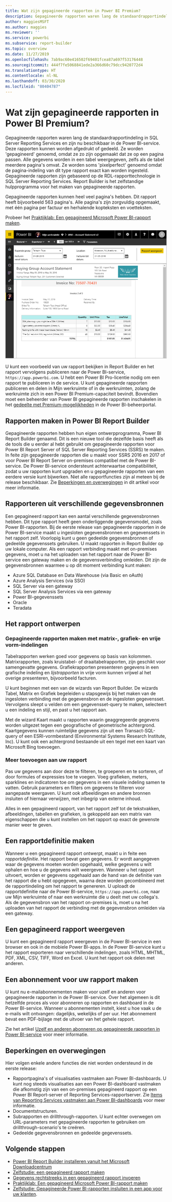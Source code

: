 ```yaml
---
title: Wat zijn gepagineerde rapporten in Power BI Premium?
description: Gepagineerde rapporten waren lang de standaardrapportindeling in SQL Server Reporting Services en zijn nu beschikbaar in de Power BI-service. Deze rapporten kunnen worden afgedrukt of gedeeld. U kunt de rapportindeling exact bepalen. Dit type rapport bevat alle gegevens uit een tabel, zelfs als de tabel bijvoorbeeld meerdere pagina's omvat.
author: maggiesMSFT
ms.author: maggies
ms.reviewer: ''
ms.service: powerbi
ms.subservice: report-builder
ms.topic: overview
ms.date: 11/27/2019
ms.openlocfilehash: 7ab9ac60e416502f69401fcea87a697f53176448
ms.sourcegitcommit: 444f7fe5068841ede2a366d60c79dcc9420772d4
ms.translationtype: HT
ms.contentlocale: nl-NL
ms.lasthandoff: 03/30/2020
ms.locfileid: "80404787"
---
```

# <a name="what-are-paginated-reports-in-power-bi-premium"></a>Wat zijn gepagineerde rapporten in Power BI Premium?

Gepagineerde rapporten waren lang de standaardrapportindeling in SQL Server Reporting Services en zijn nu beschikbaar in de Power BI-service. Deze rapporten kunnen worden afgedrukt of gedeeld. Ze worden 'gepagineerd' genoemd, omdat ze zo zijn opgemaakt dat ze op een pagina passen. Alle gegevens worden in een tabel weergegeven, zelfs als de tabel meerdere pagina's omvat. Ze worden soms 'pixelperfect' genoemd omdat de pagina-indeling van dit type rapport exact kan worden ingesteld. Gepagineerde rapporten zijn gebaseerd op de RDL-rapporttechnologie in SQL Server Reporting Services. Report Builder is het zelfstandige hulpprogramma voor het maken van gepagineerde rapporten. 

Gepagineerde rapporten kunnen heel veel pagina's hebben. Dit rapport heeft bijvoorbeeld 563 pagina's. Alle pagina's zijn zorgvuldig opgemaakt, met één pagina per factuur en herhalende kopteksten en voetteksten.

Probeer het [Praktijklab: Een gepagineerd Microsoft Power BI-rapport maken](https://www.microsoft.com/handsonlabs/selfpacedlabs/details/SQ00208).

![Gepagineerd](media/paginated-reports-report-builder-power-bi/power-bi-paginated-wwi-report-page.png)

U kunt een voorbeeld van uw rapport bekijken in Report Builder en het rapport vervolgens publiceren naar de Power BI-service, `https://app.powerbi.com`. U hebt een Power BI Pro-licentie nodig om een rapport te publiceren in de service. U kunt gepagineerde rapporten publiceren en delen in Mijn werkruimte of in de werkruimten, zolang de werkruimte zich in een Power BI Premium-capaciteit bevindt. Bovendien moet een beheerder van Power BI gepagineerde rapporten inschakelen in het [gedeelte met Premium-mogelijkheden](../service-admin-premium-workloads.md#paginated-reports) in de Power BI-beheerportal. 

## <a name="create-reports-in-power-bi-report-builder"></a>Rapporten maken in Power BI Report Builder

Gepagineerde rapporten hebben hun eigen ontwerpprogramma, Power BI Report Builder genaamd. Dit is een nieuwe tool die dezelfde basis heeft als de tools die u eerder al hebt gebruikt om gepagineerde rapporten voor Power BI Report Server of SQL Server Reporting Services (SSRS) te maken. In feite zijn gepagineerde rapporten die u maakt voor SSRS 2016 en 2017 of voor Power BI Report Server on-premises compatibel met de Power BI-service. De Power BI-service ondersteunt achterwaartse compatibiliteit, zodat u uw rapporten kunt upgraden en u gepagineerde rapporten van een eerdere versie kunt bijwerken. Niet alle rapportfuncties zijn al meteen bij de release beschikbaar. Zie [Beperkingen en overwegingen](#limitations-and-considerations) in dit artikel voor meer informatie.
     
## <a name="report-from-a-variety-of-data-sources"></a>Rapporteren uit verschillende gegevensbronnen

Een gepagineerd rapport kan een aantal verschillende gegevensbronnen hebben. Dit type rapport heeft geen onderliggende gegevensmodel, zoals Power BI-rapporten. Bij de eerste release van gepagineerde rapporten in de Power BI-service maakt u ingesloten gegevensbronnen en gegevenssets in het rapport zelf. Voorlopig kunt u geen gedeelde gegevensbronnen of gedeelde gegevenssets gebruiken. U maakt rapporten in Report Builder op uw lokale computer. Als een rapport verbinding maakt met on-premises gegevens, moet u na het uploaden van het rapport naar de Power BI-service een gateway maken en de gegevensverbinding omleiden. Dit zijn de gegevensbronnen waarmee u op dit moment verbinding kunt maken:

- Azure SQL Database en Data Warehouse (via Basic en oAuth)
- Azure Analysis Services (via SSO)
- SQL Server via een gateway
- SQL Server Analysis Services via een gateway
- Power BI-gegevenssets
- Oracle
- Teradata

## <a name="design-your-report"></a>Het rapport ontwerpen  

### <a name="create-paginated-reports-with-matrix-chart-and-free-form-layouts"></a>Gepagineerde rapporten maken met matrix-, grafiek- en vrije vorm-indelingen

Tabelrapporten werken goed voor gegevens op basis van kolommen. Matrixrapporten, zoals kruistabel- of draaitabelrapporten, zijn geschikt voor samengevatte gegevens. Grafiekrapporten presenteren gegevens in een grafische indeling en *lijstrapporten* in vrije vorm kunnen vrijwel al het overige presenteren, bijvoorbeeld facturen. 
  
U kunt beginnen met een van de wizards van Report Builder. De wizards Tabel, Matrix en Grafiek begeleiden u stapsgewijs bij het maken van de ingesloten verbinding met de gegevensbron en de ingesloten gegevensset. Vervolgens sleept u velden om een gegevensset-query te maken, selecteert u een indeling en stijl, en past u het rapport aan.  
  
Met de wizard Kaart maakt u rapporten waarin geaggregeerde gegevens worden uitgezet tegen een geografische of geometrische achtergrond. Kaartgegevens kunnen ruimtelijke gegevens zijn uit een Transact-SQL-query of een ESRI-vormbestand (Environmental Systems Research Institute, Inc). U kunt ook een achtergrond bestaande uit een tegel met een kaart van Microsoft Bing toevoegen.  

### <a name="add-more-to-your-report"></a>Meer toevoegen aan uw rapport

Pas uw gegevens aan door deze te filteren, te groeperen en te sorteren, of door formules of expressies toe te voegen. Voeg grafieken, meters, sparklines en indicatoren toe om gegevens in een visuele indeling samen te vatten.  Gebruik parameters en filters om gegevens te filteren voor aangepaste weergaven. U kunt ook afbeeldingen en andere bronnen insluiten of hiernaar verwijzen, met inbegrip van externe inhoud.  

Alles in een gepagineerd rapport, van het rapport zelf tot de tekstvakken, afbeeldingen, tabellen en grafieken, is gekoppeld aan een matrix van eigenschappen die u kunt instellen om het rapport op exact de gewenste manier weer te geven.

## <a name="creating-a-report-definition"></a>Een rapportdefinitie maken

Wanneer u een gepagineerd rapport ontwerpt, maakt u in feite een *rapportdefinitie*. Het rapport bevat geen gegevens. Er wordt aangegeven waar de gegevens moeten worden opgehaald, welke gegevens u wilt ophalen en hoe u de gegevens wilt weergeven. Wanneer u het rapport uitvoert, worden er gegevens opgehaald aan de hand van de definitie van het rapport die u hebt opgegeven, waarna deze worden gecombineerd met de rapportindeling om het rapport te genereren. U uploadt de rapportdefinitie naar de Power BI-service, `https://app.powerbi.com`, naar uw Mijn werkruimte of naar een werkruimte die u deelt met uw collega's. Als de gegevensbron van het rapport on-premises is, moet u na het uploaden van het rapport de verbinding met de gegevensbron omleiden via een gateway. 

## <a name="view-your-paginated-report"></a>Een gepagineerd rapport weergeven
U kunt een gepagineerd rapport weergeven in de Power BI-service in een browser en ook in de mobiele Power BI-apps. In de Power BI-service kunt u het rapport exporteren naar verschillende indelingen, zoals HTML, MHTML, PDF, XML, CSV, TIFF, Word en Excel. U kunt het rapport ook delen met anderen.  

## <a name="create-a-subscription-to-your-report"></a>Een abonnement voor uw rapport maken

U kunt nu e-mailabonnementen maken voor uzelf en anderen voor gepagineerde rapporten in de Power BI-service. Over het algemeen is dit hetzelfde proces als voor abonneren op rapporten en dashboard in de Power BI-service. Wanneer u abonnementen instelt, kiest u hoe vaak u de e-mails wilt ontvangen: dagelijks, wekelijks of per uur. Het abonnement bevat een PDF-bijlage met de uitvoer van het gehele rapport.

Zie het artikel [Uzelf en anderen abonneren op gepagineerde rapporten in Power BI-service](../consumer/paginated-reports-subscriptions.md) voor meer informatie. 

## <a name="limitations-and-considerations"></a>Beperkingen en overwegingen

Hier volgen enkele andere functies die niet worden ondersteund in de eerste release:

- Rapportpagina's of visualisaties vastmaken aan Power BI-dashboards. U kunt nog steeds visualisaties aan een Power BI-dashboard vastmaken die afkomstig zijn van een on-premises gepagineerd rapport op een Power BI Report-server of Reporting Services-rapportserver. Zie [Items van Reporting Services vastmaken aan Power BI-dashboards](https://docs.microsoft.com/sql/reporting-services/pin-reporting-services-items-to-power-bi-dashboards) voor meer informatie.
- Documentstructuren.
- Subrapporten en drillthrough-rapporten.  U kunt echter overwegen om URL-parameters met gepagineerde rapporten te gebruiken om drillthrough-scenario's te creëren.
- Gedeelde gegevensbronnen en gedeelde gegevenssets.

 
## <a name="next-steps"></a>Volgende stappen

- [Power BI Report Builder installeren vanuit het Microsoft Downloadcentrum](https://go.microsoft.com/fwlink/?linkid=2086513)
- [Zelfstudie: een gepagineerd rapport maken](paginated-reports-quickstart-aw.md)
- [Gegevens rechtstreeks in een gepagineerd rapport invoeren](paginated-reports-enter-data.md)
- [Praktijklab: Een gepagineerd Microsoft Power BI-rapport maken](https://www.microsoft.com/handsonlabs/selfpacedlabs/details/SQ00208)
- [Zelfstudie: Gepagineerde Power BI-rapporten insluiten in een app voor uw klanten](../developer/embed-paginated-reports-customers.md).